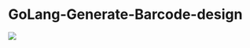 # GoLang-Generate-Barcode-design
<img src="https://user-images.githubusercontent.com/105741983/219470735-2caefaa0-9f09-43fc-aca3-aa5052ab4b7d.png">
